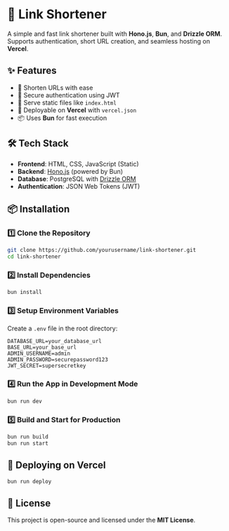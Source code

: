 # 🚀 Link Shortener

A simple and fast link shortener built with **Hono.js**, **Bun**, and **Drizzle ORM**. Supports authentication, short URL creation, and seamless hosting on **Vercel**.

## ✨ Features
- 🔗 Shorten URLs with ease
- 🔑 Secure authentication using JWT
- 📁 Serve static files like `index.html`
- 🚀 Deployable on **Vercel** with `vercel.json`
- 📦 Uses **Bun** for fast execution

## 🛠️ Tech Stack
- **Frontend**: HTML, CSS, JavaScript (Static)
- **Backend**: [Hono.js](https://hono.dev/) (powered by Bun)
- **Database**: PostgreSQL with [Drizzle ORM](https://orm.drizzle.team/)
- **Authentication**: JSON Web Tokens (JWT)

## 📦 Installation
### 1️⃣ Clone the Repository
```sh
git clone https://github.com/yourusername/link-shortener.git
cd link-shortener
```

### 2️⃣ Install Dependencies
```sh
bun install
```

### 3️⃣ Setup Environment Variables
Create a `.env` file in the root directory:
```
DATABASE_URL=your_database_url
BASE_URL=your_base_url
ADMIN_USERNAME=admin
ADMIN_PASSWORD=securepassword123
JWT_SECRET=supersecretkey
```

### 4️⃣ Run the App in Development Mode
```sh
bun run dev
```

### 5️⃣ Build and Start for Production
```sh
bun run build
bun run start
```

## 🚀 Deploying on Vercel
```sh
bun run deploy
```


## 📜 License
This project is open-source and licensed under the **MIT License**.

